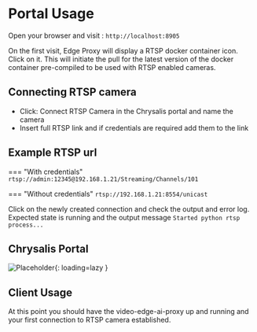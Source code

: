 # Portal Usage

Open your browser and visit : `http://localhost:8905`

On the first visit, Edge Proxy will display a RTSP docker container icon. Click on it. This will initiate the pull for the latest version of the docker container pre-compiled to be used with RTSP enabled cameras.

## Connecting RTSP camera

* Click: Connect RTSP Camera in the Chrysalis portal and name the camera
* Insert full RTSP link and if credentials are required add them to the link

## Example RTSP url 

=== "With credentials"
	```rtsp://admin:12345@192.168.1.21/Streaming/Channels/101```

=== "Without credentials"
	```rtsp://192.168.1.21:8554/unicast```

Click on the newly created connection and check the output and error log. Expected state is running and the output message `Started python rtsp process...`

## Chrysalis Portal 

![Placeholder](https://camo.githubusercontent.com/25ecc01724287922eeee76e2904575f7d1afc102cc99fe225315b9da7118aab4/68747470733a2f2f73746f726167652e676f6f676c65617069732e636f6d2f6368727973616c69737765626173736574732f63687279735f656467655f70726f78795f746573745f63616d2e706e67){: loading=lazy }

## Client Usage

At this point you should have the video-edge-ai-proxy up and running and your first connection to RTSP camera established.